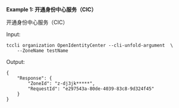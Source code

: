 **Example 1: 开通身份中心服务（CIC）**

开通身份中心服务（CIC）

Input: 

```
tccli organization OpenIdentityCenter --cli-unfold-argument  \
    --ZoneName testName
```

Output: 
```
{
    "Response": {
        "ZoneId": "z-dj3jk*****",
        "RequestId": "e297543a-80de-4039-83c8-9d324f45"
    }
}
```


